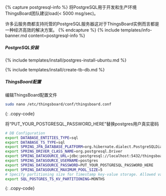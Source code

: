 {% capture postgresql-info %}
将PostgreSQL用于开发和生产环境ThingsBoard团队建议load(< 5000 msg/sec)。

许多云服务商都支持托管的PostgreSQL服务器这对于ThingsBoard实例而言都是一种经济高效的解决方案。
{% endcapture %}
{% include templates/info-banner.md content=postgresql-info %}

##### PostgreSQL安装

{% include templates/install/postgres-install-ubuntu.md %}

{% include templates/install/create-tb-db.md %}

##### ThingsBoard配置

编辑ThingsBoard配置文件

```bash 
sudo nano /etc/thingsboard/conf/thingsboard.conf
``` 
{: .copy-code}

将“PUT_YOUR_POSTGRESQL_PASSWORD_HERE”替换postgres用户真实密码

```bash
# DB Configuration 
export DATABASE_ENTITIES_TYPE=sql
export DATABASE_TS_TYPE=sql
export SPRING_JPA_DATABASE_PLATFORM=org.hibernate.dialect.PostgreSQLDialect
export SPRING_DRIVER_CLASS_NAME=org.postgresql.Driver
export SPRING_DATASOURCE_URL=jdbc:postgresql://localhost:5432/thingsboard
export SPRING_DATASOURCE_USERNAME=postgres
export SPRING_DATASOURCE_PASSWORD=PUT_YOUR_POSTGRESQL_PASSWORD_HERE
export SPRING_DATASOURCE_MAXIMUM_POOL_SIZE=5
# Specify partitioning size for timestamp key-value storage. Allowed values: DAYS, MONTHS, YEARS, INDEFINITE.
export SQL_POSTGRES_TS_KV_PARTITIONING=MONTHS
```
{: .copy-code}